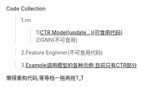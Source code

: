 Code Collection  
>1.nn  
>>1)[CTR Model(update...)(可食用代码)](https://github.com/TIXhjq/CTR_Function/tree/master/code/model/ctr_model)  
>>2)GNN(不可食用)  
  
>2.Feature Enginner(不可食用代码)
    
>3.[Example调用模型的各种示例,目前只有CTR部分](https://github.com/TIXhjq/CTR_Function/tree/master/code/example)  
     
懒得重构代码,等等档一拖再拖T_T
